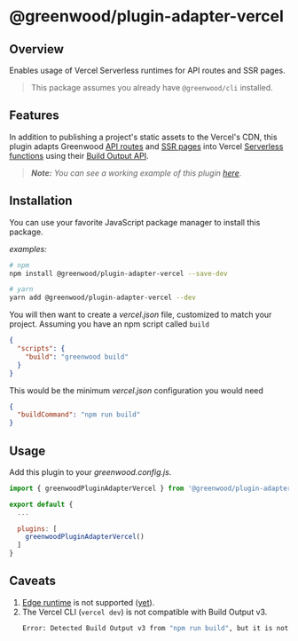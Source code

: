 # @greenwood/plugin-adapter-vercel

## Overview
Enables usage of Vercel Serverless runtimes for API routes and SSR pages.

> This package assumes you already have `@greenwood/cli` installed.

## Features

In addition to publishing a project's static assets to the Vercel's CDN, this plugin adapts Greenwood [API routes](https://www.greenwoodjs.dev/docs/api-routes/) and [SSR pages](https://www.greenwoodjs.dev/docs/server-rendering/) into Vercel [Serverless functions](https://vercel.com/docs/concepts/functions/serverless-functions) using their [Build Output API](https://vercel.com/docs/build-output-api/v3).

> _**Note:** You can see a working example of this plugin [here](https://github.com/ProjectEvergreen/greenwood-demo-adapter-vercel)_.


## Installation
You can use your favorite JavaScript package manager to install this package.

_examples:_
```bash
# npm
npm install @greenwood/plugin-adapter-vercel --save-dev

# yarn
yarn add @greenwood/plugin-adapter-vercel --dev
```

You will then want to create a _vercel.json_ file, customized to match your project.  Assuming you have an npm script called `build`
```json
{
  "scripts": {
    "build": "greenwood build"
  }
}
```

This would be the minimum _vercel.json_ configuration you would need
```json
{
  "buildCommand": "npm run build"
}
```

## Usage
Add this plugin to your _greenwood.config.js_.

```javascript
import { greenwoodPluginAdapterVercel } from '@greenwood/plugin-adapter-vercel';

export default {
  ...

  plugins: [
    greenwoodPluginAdapterVercel()
  ]
}
```


## Caveats
1. [Edge runtime](https://vercel.com/docs/concepts/functions/edge-functions) is not supported ([yet](https://github.com/ProjectEvergreen/greenwood/issues/1141)).
1. The Vercel CLI (`vercel dev`) is not compatible with Build Output v3.
    ```sh
    Error: Detected Build Output v3 from "npm run build", but it is not supported for `vercel dev`. Please set the Development Command in your Project Settings.
    ```